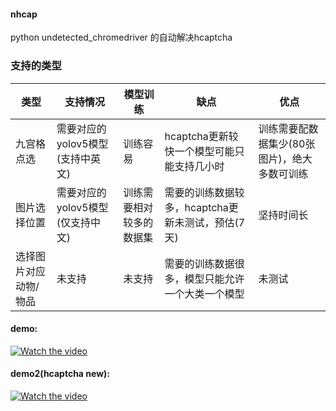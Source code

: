 #### nhcap
python undetected_chromedriver 的自动解决hcaptcha
### 支持的类型
|类型         | 支持情况                        | 模型训练                    |  缺点                                         |优点                                     |
|   -------   |             -------             |           -------           |                    -------                    |                 -------                 |
|九宫格点选    | 需要对应的yolov5模型(支持中英文)  | 训练容易                     |hcaptcha更新较快一个模型可能只能支持几小时        |训练需要配数据集少(80张图片)，绝大多数可训练 |
|图片选择位置  | 需要对应的yolov5模型(仅支持中文)  | 训练需要相对较多的数据集       |需要的训练数据较多，hcaptcha更新未测试，预估(7天) |坚持时间长                                |
|选择图片对应动物/物品  | 未支持                  | 未支持                        |需要的训练数据很多，模型只能允许一个大类一个模型  |未测试                                |


#### demo:
[![Watch the video](https://raw.github.com/GabLeRoux/WebMole/master/ressources/WebMole_Youtube_Video.png)](https://streamable.com/e/bb1wa3)
#### demo2(hcaptcha new):
[![Watch the video](https://raw.github.com/GabLeRoux/WebMole/master/ressources/WebMole_Youtube_Video.png)](https://streamable.com/e/1zj1z7)
